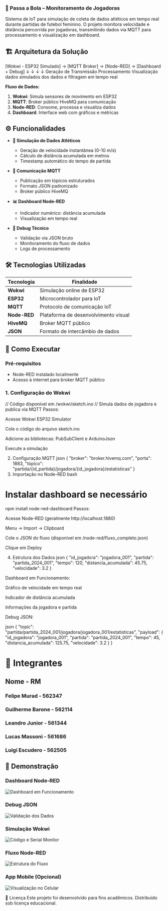 ### 🏃 Passa a Bola – Monitoramento de Jogadoras

Sistema de IoT para simulação de coleta de dados atléticos em tempo real durante partidas de futebol feminino. O projeto monitora velocidade e distância percorrida por jogadoras, transmitindo dados via MQTT para processamento e visualização em dashboard.

## 🏗️ Arquitetura da Solução
[Wokwi - ESP32 Simulado] → [MQTT Broker] → [Node-RED] → [Dashboard + Debug]
↓ ↓ ↓ ↓
Geração de Transmissão Processamento Visualização
dados simulados dos dados e filtragem em tempo real



**Fluxo de Dados:**
1. **Wokwi**: Simula sensores de movimento em ESP32
2. **MQTT**: Broker público HiveMQ para comunicação
3. **Node-RED**: Consome, processa e visualiza dados
4. **Dashboard**: Interface web com gráficos e métricas


## ⚙️ Funcionalidades

- **🎯 Simulação de Dados Atléticos**
  - Geração de velocidade instantânea (0-10 m/s)
  - Cálculo de distância acumulada em metros
  - Timestamp automático do tempo de partida

- **📡 Comunicação MQTT**
  - Publicação em tópicos estruturados
  - Formato JSON padronizado
  - Broker público HiveMQ

- **📊 Dashboard Node-RED**
  - Indicador numérico: distância acumulada
  - Visualização em tempo real

- **🐛 Debug Técnico**
  - Validação via JSON bruto
  - Monitoramento do fluxo de dados
  - Logs de processamento

## 🛠️ Tecnologias Utilizadas

| Tecnologia | Finalidade |
|------------|------------|
| **Wokwi** | Simulação online de ESP32 |
| **ESP32** | Microcontrolador para IoT |
| **MQTT** | Protocolo de comunicação IoT |
| **Node-RED** | Plataforma de desenvolvimento visual |
| **HiveMQ** | Broker MQTT público |
| **JSON** | Formato de intercâmbio de dados |

## 🚀 Como Executar

### Pré-requisitos
- Node-RED instalado localmente
- Acesso à internet para broker MQTT público

### 1. Configuração do Wokwi


// Código disponível em /wokwi/sketch.ino
// Simula dados de jogadora e publica via MQTT
Passos:

Acesse Wokwi ESP32 Simulator

Cole o código do arquivo sketch.ino

Adicione as bibliotecas: PubSubClient e ArduinoJson

Execute a simulação

2. Configuração MQTT
json
{
  "broker": "broker.hivemq.com",
  "porta": 1883,
  "tópico": "partida/{id_partida}/jogadora/{id_jogadora}/estatisticas"
}
3. Importação no Node-RED
bash
# Instalar dashboard se necessário
npm install node-red-dashboard
Passos:

Acesse Node-RED (geralmente http://localhost:1880)

Menu → Import → Clipboard

Cole o JSON do fluxo (disponível em /node-red/fluxo_completo.json)

Clique em Deploy

4. Estrutura dos Dados
json
{
  "id_jogadora": "jogadora_001",
  "partida": "partida_2024_001",
  "tempo": 120,
  "distancia_acumulada": 45.75,
  "velocidade": 3.2
}


Dashboard em Funcionamento:

Gráfico de velocidade em tempo real

Indicador de distância acumulada

Informações da jogadora e partida

Debug JSON:

json
{
  "topic": "partida/partida_2024_001/jogadora/jogadora_001/estatisticas",
  "payload": {
    "id_jogadora": "jogadora_001",
    "partida": "partida_2024_001",
    "tempo": 45,
    "distancia_acumulada": 125.75,
    "velocidade": 3.2
  }
}


# 👥 Integrantes
## Nome -	RM
### Felipe Murad -	562347
### Guilherme Barone -	562114
### Leandro Junior -	561344
### Lucas Massoni -	561686
### Luigi Escudero -	562505


## 📸 Demonstração

### Dashboard Node-RED
![Dashboard em Funcionamento](prints/dashboard.png)

### Debug JSON
![Validação dos Dados](prints/debug-json.png)

### Simulação Wokwi
![Código e Serial Monitor](prints/wokwi-simulacao.png)

### Fluxo Node-RED
![Estrutura do Fluxo](prints/node-red-flow.png)

### App Mobile (Opcional)
![Visualização no Celular](prints/mqtt-cel.png)

📄 Licença
Este projeto foi desenvolvido para fins acadêmicos. Distribuído sob licença educacional.


